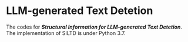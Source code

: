 # LLM-generated Text Detetion
The codes for ***Structural Information for LLM-generated Text Detetion***. The implementation of SILTD is under Python 3.7.
